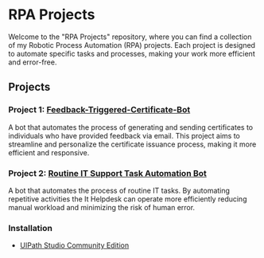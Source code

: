 # RPA Projects

Welcome to the "RPA Projects" repository, where you can find a collection of my Robotic Process Automation (RPA) projects. Each project is designed to automate specific tasks and processes, making your work more efficient and error-free.


## Projects

### Project 1: [Feedback-Triggered-Certificate-Bot](Feedback-Triggered-Certificate-Bot)
<p>A bot that automates the process of generating and sending certificates to individuals who have provided feedback via email. This project aims to streamline and personalize the certificate issuance process, making it more efficient and responsive.
<p>

### Project 2: [Routine IT Support Task Automation Bot](RoutineIT-Support-Task-Automation-Bot)

<p>A bot that automates the process of routine IT tasks. By automating repetitive activities the It Helpdesk can operate more efficiently reducing manual workload and minimizing the risk of human error.
<p>

### Installation
- [UIPath Studio Community Edition](https://www.geeksforgeeks.org/how-to-install-uipath-studio-community-edition-for-robotics-process-automation/) 



